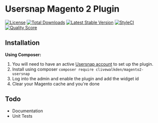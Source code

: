 # Usersnap Magento 2 Plugin

[![License][ico-license]][link-license]
[![Total Downloads][ico-downloads]][link-downloads]
[![Latest Stable Version][ico-version]][link-version]
[![StyleCI][ico-styleci]][link-styleci]
[![Quality Score][ico-code-quality]][link-code-quality]

## Installation
**Using Composer:**
1. You will need to have an active [Usersnap account](https://www.usersnap.com) to set up the plugin.
2. Install using composer `composer require clivewalkden/magento2-usersnap`
3. Log into the admin and enable the plugin and add the widget id
4. Clear your Magento cache and you're done


## Todo
- Documentation
- Unit Tests

[ico-license]: https://poser.pugx.org/clivewalkden/magento2-usersnap/license
[ico-downloads]: https://poser.pugx.org/clivewalkden/magento2-usersnap/downloads
[ico-version]: https://poser.pugx.org/clivewalkden/magento2-usersnap/v/stable
[ico-styleci]: https://github.styleci.io/repos/90132910/shield?branch=master
[ico-code-quality]: https://scrutinizer-ci.com/g/clivewalkden/magento2_usersnap/badges/quality-score.png?style=flat-square

[link-license]: ./LICENSE
[link-downloads]: https://packagist.org/packages/clivewalkden/magento2-usersnap
[link-version]: https://packagist.org/packages/clivewalkden/magento2-usersnap
[link-styleci]: https://github.styleci.io/repos/90132910?branch=master
[link-code-quality]: https://scrutinizer-ci.com/g/clivewalkden/
